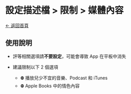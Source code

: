 # 設定描述檔 > 限制 > 媒體內容

[← 返回首頁](../)

## 使用說明

* 評等相關選項請**不要設定**，可能會導致 App 在平板中消失

* 建議限制以下 2 個選項

  * ⛔ 播放兒少不宜的音樂、Podcast 和 iTunes
  * ⛔ Apple Books 中的情色內容
